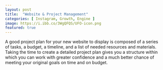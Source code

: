 ```yaml
---
layout: post
title:  "Website & Project Management"
categories: [ Instagram, Growth, Engine ]
image: https://i.ibb.co/3WgQFQS/UFO-icon.png 
featured: true
---
```



A good project plan for your new website to display is composed of a series of tasks, a budget, a timeline, and a list of needed resources and materials. Taking the time to create a detailed project plan gives you a structure within which you can work with greater confidence and a much better chance of meeting your original goals on time and on budget.

